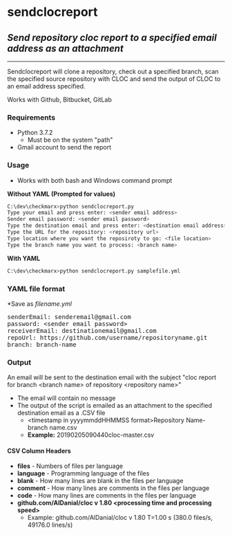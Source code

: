 # sendclocreport
## *Send repository cloc report to a specified email address as an attachment*

* * *

Sendclocreport will clone a repository, check out a specified branch, scan the specified source repository with CLOC and send the output of CLOC to an email address specified.

Works with Github, Bitbucket, GitLab

### Requirements
- Python 3.7.2
    - Must be on the system "path"
- Gmail account to send the report

### Usage
- Works with both bash and Windows command prompt

**Without YAML (Prompted for values)**
```sh
C:\dev\checkmarx>python sendclocreport.py
Type your email and press enter: <sender email address>
Sender email password: <sender email password>
Type the destination email and press enter: <destination email address>
Type the URL for the repository: <repository url>
Type location where you want the reposiroty to go: <file location>
Type the branch name you want to process: <branch name>
```

**With YAML**
```sh
C:\dev\checkmarx>python sendclocreport.py samplefile.yml
```

### YAML file format
*Save as *filename.yml*
<pre>
senderEmail: senderemail@gmail.com
password: &lt;sender email password&gt;
receiverEmail: destinationemail@gmail.com
repoUrl: https://github.com/username/repositoryname.git
branch: branch-name
</pre>

### Output
An email will be sent to the destination email with the subject "cloc report for branch &lt;branch name&gt; of repository &lt;repository name&gt;"
- The email will contain no message
- The output of the script is emailed as an attachment to the specified destination email as a .CSV file
    - &lt;timestamp in yyyymmddHHMMSS format&gt;Repository Name-branch name.csv
    - **Example:** 20190205090440cloc-master.csv

#### CSV Column Headers
- **files** - Numbers of files per language 
- **language** - Programming language of the files
- **blank** - How many lines are blank in the files per language
- **comment** - How many lines are comments in the files per language
- **code** - How many lines are comments in the files per language
- **github.com/AlDanial/cloc v 1.80 &lt;processing time and processing speed&gt;**
	- Example: github.com/AlDanial/cloc v 1.80  T=1.00 s (380.0 files/s, 49176.0 lines/s)
